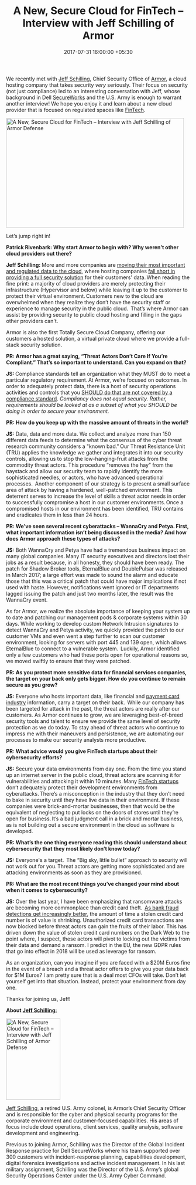 ﻿---
title: A New, Secure Cloud for FinTech – Interview with Jeff Schilling of Armor
date: 2017-07-31 16:00:00 +05:30
categories:
- Cybersecurity
- Authentication & Security
- Fintech
- Insights
- Interviews
tags:
- Armor Defense
- Asia
- Europe
- insights
- Interview
- Jeff Schilling
- US
layout: post
type: post
status: publish
category:
- Authentication & Security
- Cybersecurity
- Fintech
- Insights
- Interviews
Markets:
- Armor Defense
- Asia
- Europe
- insights
- Interview
- Jeff Schilling
- US
Person: Patrick Rivenbark
---

<p>We recently met with <a href="https://www.linkedin.com/in/jefferyschilling/">Jeff Schilling</a>, Chief Security Office of <a href="https://www.armor.com/">Armor</a>, a cloud hosting company that takes security <i>very</i> seriously. Their focus on security (not just compliance) led to an interesting conversation with Jeff, whose background in Dell <a href="https://www.secureworks.com/">SecureWorks</a> and the U.S. Army is enough to warrant another interview! We hope you enjoy it and learn about a new cloud provider that is focused on regulated spaces like <a href="https://medici.letstalkpayments.com/">FinTech</a>.</p>
<p><img class="aligncenter wp-image-27360" src="https://s3-us-west-2.amazonaws.com/go-medici/uploads/2017/07/Armor_Logo_Orange_Tagline.png" alt="A New, Secure Cloud for FinTech – Interview with Jeff Schilling of Armor Defense" width="486" height="299" /></p>
<p></p>
<p>Let’s jump right in!</p>
<p><b>Patrick Rivenbark: Why start Armor to begin with? Why weren’t other cloud providers out there? </b></p>
<p><b>Jeff Schilling: </b>More and more companies are <a href="https://letstalkpayments.com/the-benefits-of-cloud-based-banking-infrastructure/">moving their most important and regulated data to the cloud</a>, where hosting companies <a href="https://letstalkpayments.com/7-security-mistakes-fintech-easily-avoid/">fall short in providing a full security solution</a> for their customers' data. When reading the fine print: a majority of cloud providers are merely protecting their infrastructure (Hypervisor and below) while leaving it up to the customer to protect their virtual environment. Customers new to the cloud are overwhelmed when they realize they don’t have the security staff or experience to manage security in the public cloud.  That’s where Armor can assist by providing security to public cloud hosting and filling in the gaps other providers can't. </p>
<p>Armor is also the first Totally Secure Cloud Company, offering our customers a hosted solution, a virtual private cloud where we provide a full-stack security solution. </p>
<p><b>PR: Armor has a great saying, “Threat Actors Don’t Care If You’re Compliant.” That’s so important to understand. Can you expand on that? </b></p>
<p><b>JS: </b>Compliance standards tell an organization what they MUST do to meet a particular regulatory requirement. At Armor, we’re focused on outcomes. In order to adequately protect data, there is a host of security operations activities and controls that you <a href="https://letstalkpayments.com/cybersecurity-advantages-for-banks-2017/">SHOULD do that are not covered by a compliance standard</a>. <i>Compliancy does not equal security. Rather, requirements should be looked at as a subset of what you SHOULD be doing in order to secure your environment.</i></p>
<p><b>PR: How do you keep up with the massive amount of threats in the world? </b></p>
<p><b>JS:</b> Data, data and more data. We collect and analyze more than 150 different data feeds to determine what the consensus of the cyber threat research community considers a "known bad." Our Threat Resistance Unit (TRU) applies the knowledge we gather and integrates it into our security controls, allowing us to stop the low-hanging-fruit attacks from the commodity threat actors. This procedure “removes the hay” from the haystack and allow our security team to rapidly identify the more sophisticated needles, or actors, who have advanced operational processes.  Another component of our strategy is to present a small surface area of attack by having a hardened, well-patched environment. This deterrent serves to increase the level of skills a threat actor needs in order to successfully compromise a host in our customer environments. Once a compromised hosts in our environment has been identified, TRU contains and eradicates them in less than 24 hours. </p>
<p><b>PR: We’ve seen several recent cyberattacks – WannaCry and Petya. First, what important information isn’t being discussed in the media? And how does Armor approach these types of attacks? </b></p>
<p><b>JS:</b> Both WannaCry and Petya have had a tremendous business impact on many global companies. Many IT security executives and directors lost their jobs as a result because, in all honesty, they should have been ready. The patch for Shadow Broker tools, EternalBlue and DoublePulsar was released in March 2017; a large effort was made to sound the alarm and educate those that this was a critical patch that could have major implications if not used with haste. However, notifications went ignored or IT departments lagged issuing the patch and just two months later, the result was the WannaCry event. </p>
<p>As for Armor, we realize the absolute importance of keeping your system up to date and patching our management pods &amp; corporate systems within 30 days. While working to develop custom Network Intrusion signatures to detect WannaCry and Petya activity, we quickly provided the patch to our customer VMs and even went a step further to scan our customer environment, looking for servers with port 445 and 139 open, which allows EternalBlue to connect to a vulnerable system.  Luckily, Armor identified only a few customers who had these ports open for operational reasons so, we moved swiftly to ensure that they were patched. </p>
<p><b>PR: As you protect more sensitive data for financial services companies, the target on your back only gets bigger. How do you continue to remain secure as you grow? </b></p>
<p><b>JS:</b> Everyone who hosts important data, like financial and <a href="https://letstalkpayments.com/overview-of-the-payments-industry/">payment card industry</a> information, carry a target on their back.  While our company has been targeted for attack in the past, the threat actors are really after our customers. As Armor continues to grow, we are leveraging best-of-breed security tools and talent to ensure we provide the same level of security protection as we do today. To stay ahead of threat actors who continue to impress me with their maneuvers and persistence, we are automating our processes to make our security analysts more productive.  </p>
<p><b>PR: What advice would you give FinTech startups about their cybersecurity efforts? </b></p>
<p><b>JS:</b> Secure your data environments from day one. From the time you stand up an internet server in the public cloud, threat actors are scanning it for vulnerabilities and attacking it within 10 minutes. Many <a href="https://medici.letstalkpayments.com/">FinTech startups</a> don’t adequately protect their development environments from cyberattacks. There’s a misconception in the industry that they don’t need to bake in security until they have live data in their environment. If these companies were brick-and-mortar businesses, then that would be the equivalent of neglecting to put locks on the doors of stores until they’re open for business. It’s a bad judgment call in a brick and mortar business, as is not building out a secure environment in the cloud as software is developed. </p>
<p><b>PR: What’s the one thing everyone reading this should understand about cybersecurity that they most likely don’t know today? </b></p>
<p><b>JS:</b> Everyone's a target.  The “Big sky, little bullet” approach to security will not work out for you. Threat actors are getting more sophisticated and are attacking environments as soon as they are provisioned. </p>
<p><b>PR: What are the most recent things you’ve changed your mind about when it comes to cybersecurity?</b></p>
<p><b>JS:</b> Over the last year, I have been emphasizing that ransomware attacks are becoming more commonplace than credit card theft.  <a href="https://letstalkpayments.com/kount-inc-announces-mobile-payments-fraud-survey-2017/">As bank fraud detections get increasingly better</a>, the amount of time a stolen credit card number is of value is shrinking. Unauthorized credit card transactions are now blocked before threat actors can gain the fruits of their labor. This has driven down the value of stolen credit card numbers on the Dark Web to the point where, I suspect, these actors will pivot to locking out the victims from their data and demand a ransom. I predict in the EU, the new GDPR rules that go into effect in 2018 will be used as leverage for ransom.  </p>
<p>As an organization, can you imagine if you are faced with a $20M Euros fine in the event of a breach and a threat actor offers to give you your data back for $1M Euros? I am pretty sure that is a deal most CFOs will take. Don’t let yourself get into that situation. Instead, protect your environment from day one.</p>
<p>Thanks for joining us, Jeff!</p>
<p><strong>About <a href="https://www.linkedin.com/in/jefferyschilling/">Jeff Schilling:</a></strong></p>
<p><img class="wp-image-27354 alignright" src="https://s3-us-west-2.amazonaws.com/go-medici/uploads/2017/07/Armor2.jpg" alt="A New, Secure Cloud for FinTech – Interview with Jeff Schilling of Armor Defense" width="148" height="222" /></p>
<p><a href="https://www.linkedin.com/in/jefferyschilling/">Jeff Schilling</a>, a retired U.S. Army colonel, is Armor’s Chief Security Officer and is responsible for the cyber and physical security programs for the corporate environment and customer-focused capabilities. His areas of focus include cloud operations, client services, quality analysis, software development and engineering. </p>
<p>Previous to joining Armor, Schilling was the Director of the Global Incident Response practice for Dell SecureWorks where his team supported over 300 customers with incident-response planning, capabilities development, digital forensics investigations and active incident management. In his last military assignment, Schilling was the Director of the U.S. Army’s global Security Operations Center under the U.S. Army Cyber Command. </p>
